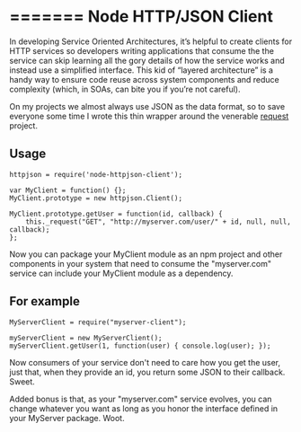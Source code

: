 =======
Node HTTP/JSON Client
=============

In developing Service Oriented Architectures, it’s helpful to create clients for HTTP services so developers writing applications that consume the the service can skip learning all the gory details of how the service works and instead use a simplified interface. This kid of “layered architecture” is a handy way to ensure code reuse across system components and reduce complexity (which, in SOAs, can bite you if you’re not careful).

On my projects we almost always use JSON as the data format, so to save everyone some 
time I wrote this thin wrapper around the venerable [request](https://github.com/mikeal/request) 
project.

Usage
----- 
    httpjson = require('node-httpjson-client');

    var MyClient = function() {};
    MyClient.prototype = new httpjson.Client();

    MyClient.prototype.getUser = function(id, callback) {
        this._request("GET", "http://myserver.com/user/" + id, null, null, callback);
    };

Now you can package your MyClient module as an npm project and other components 
in your system that need to consume the "myserver.com" service can include 
your MyClient module as a dependency.

For example
-----
    MyServerClient = require("myserver-client");

    myServerClient = new MyServerClient();
    myServerClient.getUser(1, function(user) { console.log(user); });

Now consumers of your service don't need to care how you get the user, just that, 
when they provide an id, you return some JSON to their callback. Sweet.

Added bonus is that, as your "myserver.com" service evolves, you can change 
whatever you want as long as you honor the interface defined in your MyServer
package. Woot.

